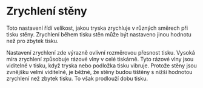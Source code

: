 Zrychlení stěny
====
Toto nastavení řídí velikost, jakou tryska zrychluje v různých směrech při tisku stěny. Zrychlení během tisku stěn může být nastaveno jinou hodnotu než pro zbytek tisku.

Nastavení zrychlení zde výrazně ovlivní rozměrovou přesnost tisku. Vysoká míra zrychlení způsobuje rázové vlny v celé tiskárně. Tyto rázové vlny jsou viditelné v tisku, když tryska nebo podložka tisku vibruje. Protože stěny jsou zvnějšku velmi viditelné, je běžné, že stěny budou tištěny s nižší hodnotou zrychlení než zbytek tisku. To však prodlouží dobu tisku.